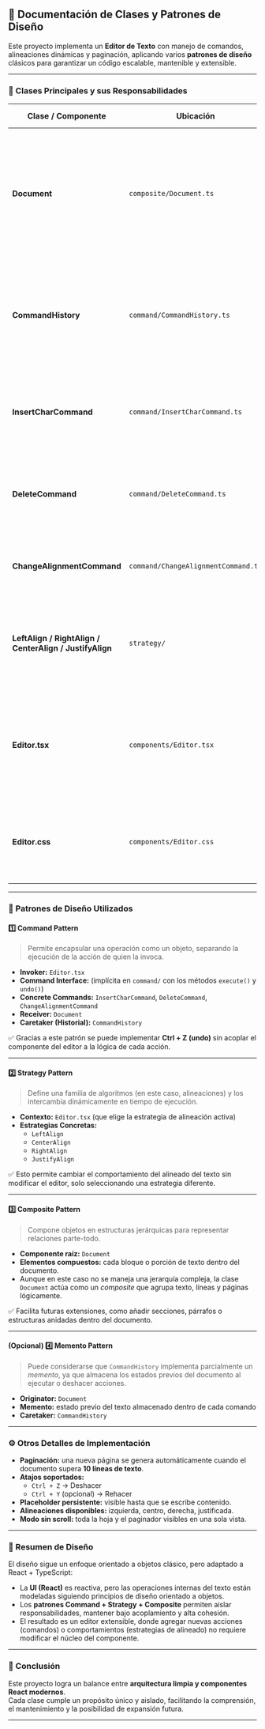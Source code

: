 ## 📘 Documentación de Clases y Patrones de Diseño

Este proyecto implementa un **Editor de Texto** con manejo de comandos, alineaciones dinámicas y paginación, aplicando varios **patrones de diseño** clásicos para garantizar un código escalable, mantenible y extensible.

---

### 🧩 Clases Principales y sus Responsabilidades

| Clase / Componente | Ubicación | Responsabilidad Principal | Ítem de cambio que esconde |
|--------------------|-----------|----------------------------|----------------------------|
| **Document** | `composite/Document.ts` | Representa el documento editable. Contiene el texto actual y provee operaciones para obtener cantidad de palabras, líneas y páginas. Sirve como *receptor* de los comandos. | Cambios en la estructura o formato interno del texto (manejo de palabras, líneas o páginas). |
| **CommandHistory** | `command/CommandHistory.ts` | Administra la pila de comandos ejecutados y permite realizar operaciones de **undo/redo**. Implementa la lógica de reversión de acciones del usuario. | Cambios en la gestión del historial de acciones (por ejemplo, límites de undo, persistencia, niveles múltiples). |
| **InsertCharCommand** | `command/InsertCharCommand.ts` | Encapsula la acción de insertar un carácter en el documento. Permite deshacer la inserción. | Cambios en la forma de insertar texto (soporte para pegar bloques, insertar líneas, etc.). |
| **DeleteCommand** | `command/DeleteCommand.ts` | Encapsula la acción de eliminar un carácter del documento. Permite deshacer la eliminación. | Cambios en las reglas de eliminación (por ejemplo, eliminar palabras completas o líneas enteras). |
| **ChangeAlignmentCommand** | `command/ChangeAlignmentCommand.ts` | Encapsula el cambio de alineación del texto (izquierda, centro, derecha, justificado). | Cambios en la forma de aplicar alineaciones o agregar nuevas estrategias de alineado. |
| **LeftAlign / RightAlign / CenterAlign / JustifyAlign** | `strategy/` | Estrategias que definen **cómo se alinea visualmente el texto**. Cada clase implementa el método `align()` según su estilo. | Cambios en los algoritmos de alineación visual o incorporación de nuevos estilos. |
| **Editor.tsx** | `components/Editor.tsx` | Componente principal de React. Administra el estado del documento, las acciones del usuario (input, undo, alineación, etc.) y coordina los comandos. | Cambios en la interfaz o comportamiento del usuario (atajos, eventos, integración visual). |
| **Editor.css** | `components/Editor.css` | Define el estilo visual del editor: modo oscuro, alineaciones dinámicas, paginación, y comportamiento del cursor. | Cambios en el diseño visual, disposición de componentes o adaptabilidad responsiva. |

---

### 🧠 Patrones de Diseño Utilizados

#### 1️⃣ **Command Pattern**
> Permite encapsular una operación como un objeto, separando la ejecución de la acción de quien la invoca.

- **Invoker:** `Editor.tsx`  
- **Command Interface:** (implícita en `command/` con los métodos `execute()` y `undo()`)  
- **Concrete Commands:** `InsertCharCommand`, `DeleteCommand`, `ChangeAlignmentCommand`  
- **Receiver:** `Document`  
- **Caretaker (Historial):** `CommandHistory`

✅ Gracias a este patrón se puede implementar **Ctrl + Z (undo)** sin acoplar el componente del editor a la lógica de cada acción.

---

#### 2️⃣ **Strategy Pattern**
> Define una familia de algoritmos (en este caso, alineaciones) y los intercambia dinámicamente en tiempo de ejecución.

- **Contexto:** `Editor.tsx` (que elige la estrategia de alineación activa)  
- **Estrategias Concretas:**  
  - `LeftAlign`  
  - `CenterAlign`  
  - `RightAlign`  
  - `JustifyAlign`

✅ Esto permite cambiar el comportamiento del alineado del texto sin modificar el editor, solo seleccionando una estrategia diferente.

---

#### 3️⃣ **Composite Pattern**
> Compone objetos en estructuras jerárquicas para representar relaciones parte-todo.

- **Componente raíz:** `Document`  
- **Elementos compuestos:** cada bloque o porción de texto dentro del documento.  
- Aunque en este caso no se maneja una jerarquía compleja, la clase `Document` actúa como un *composite* que agrupa texto, líneas y páginas lógicamente.

✅ Facilita futuras extensiones, como añadir secciones, párrafos o estructuras anidadas dentro del documento.

---

#### (Opcional) 4️⃣ **Memento Pattern**
> Puede considerarse que `CommandHistory` implementa parcialmente un *memento*, ya que almacena los estados previos del documento al ejecutar o deshacer acciones.

- **Originator:** `Document`  
- **Memento:** estado previo del texto almacenado dentro de cada comando  
- **Caretaker:** `CommandHistory`

---

### ⚙️ Otros Detalles de Implementación

- **Paginación:** una nueva página se genera automáticamente cuando el documento supera **10 líneas de texto**.  
- **Atajos soportados:**  
  - `Ctrl + Z` → Deshacer  
  - `Ctrl + Y` (opcional) → Rehacer  
- **Placeholder persistente:** visible hasta que se escribe contenido.  
- **Alineaciones disponibles:** izquierda, centro, derecha, justificada.  
- **Modo sin scroll:** toda la hoja y el paginador visibles en una sola vista.

---

### 📄 Resumen de Diseño

El diseño sigue un enfoque orientado a objetos clásico, pero adaptado a React + TypeScript:

- La **UI (React)** es reactiva, pero las operaciones internas del texto están modeladas siguiendo principios de diseño orientado a objetos.
- Los **patrones Command + Strategy + Composite** permiten aislar responsabilidades, mantener bajo acoplamiento y alta cohesión.
- El resultado es un editor extensible, donde agregar nuevas acciones (comandos) o comportamientos (estrategias de alineado) no requiere modificar el núcleo del componente.

---

### 🧾 Conclusión

Este proyecto logra un balance entre **arquitectura limpia y componentes React modernos**.  
Cada clase cumple un propósito único y aislado, facilitando la comprensión, el mantenimiento y la posibilidad de expansión futura.

---
